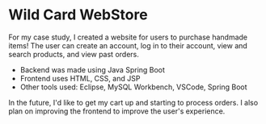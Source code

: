 # Wild Card WebStore

For my case study, I created a website for users to purchase handmade items! The user can create an account, log in to their account, view and search products, and view past orders. 

- Backend was made using Java Spring Boot 
- Frontend uses HTML, CSS,  and JSP
- Other tools used: Eclipse, MySQL Workbench, VSCode, Spring Boot

In the future, I'd like to get my cart up and starting to process orders. I also plan on improving the frontend to improve the user's experience.
